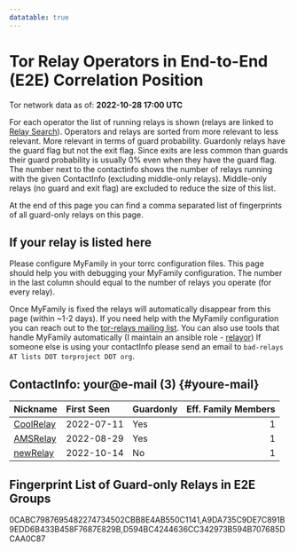 ```yaml
---
datatable: true
---
```



# Tor Relay Operators in End-to-End (E2E) Correlation Position

Tor network data as of: **2022-10-28 17:00 UTC**

For each operator the list of running relays is shown (relays are linked to [Relay Search](https://metrics.torproject.org/rs.html)).
Operators and relays are sorted from more relevant to less relevant. More relevant in terms of guard probability.
Guardonly relays have the guard flag but not the exit flag.
Since exits are less common than guards their guard probability is usually 0% even when they have the guard flag.
The number next to the contactinfo shows the number of relays running with the given ContactInfo (excluding middle-only relays).
Middle-only relays (no guard and exit flag) are excluded to reduce the size of this list.

At the end of this page you can find a comma separated list of fingerprints of all guard-only relays on this page.

## If your relay is listed here
Please configure MyFamily in your torrc configuration files.
This page should help you with debugging your MyFamily configuration. The number in the last column should equal to the number of
relays you operate (for every relay).

Once MyFamily is fixed the relays will automatically disappear from this page (within ~1-2 days).
If you need help with the MyFamily configuration you can reach out to the
[tor-relays mailing list](https://lists.torproject.org/cgi-bin/mailman/listinfo/tor-relays).
You can also use tools that handle MyFamily automatically (I maintain an ansible role - 
[relayor](https://medium.com/@nusenu/deploying-tor-relays-with-ansible-6612593fa34d))
If someone else is using your contactInfo please send an email to ```bad-relays AT lists DOT torproject DOT org```.


## ContactInfo: your@e-mail (3) {#youre-mail}

| Nickname                                                                                             | First Seen   | Guardonly   |   Eff. Family Members |
|:-----------------------------------------------------------------------------------------------------|:-------------|:------------|----------------------:|
| [CoolRelay](https://metrics.torproject.org/rs.html#details/D594BC4244636CC342973B594B707685DCAA0C87) | 2022-07-11   | Yes         |                     1 |
| [AMSRelay](https://metrics.torproject.org/rs.html#details/A9DA735C9DE7C891B9EDD6B433B458F7687E829B)  | 2022-08-29   | Yes         |                     1 |
| [newRelay](https://metrics.torproject.org/rs.html#details/9DEDA0B85B2388BE592B64598EA92414EB3E8D3B)  | 2022-10-14   | No          |                     1 |


## Fingerprint List of Guard-only Relays in E2E Groups

0CABC7987695482274734502CBB8E4AB550C1141,A9DA735C9DE7C891B9EDD6B433B458F7687E829B,D594BC4244636CC342973B594B707685DCAA0C87